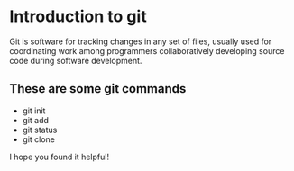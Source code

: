 # Introduction to git
Git is software for tracking changes in any set of files, usually used for coordinating work among programmers collaboratively developing source code during software development.
## These are some git commands
- git init
- git add
- git status
- git clone

I hope you found it helpful!